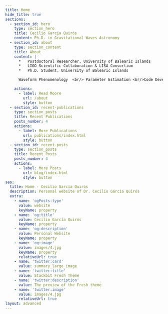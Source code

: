 ```yaml
---
title: Home
hide_title: true
sections:
  - section_id: hero
    type: section_hero
    title: Cecilio García Quirós
    content: Ph.D. in Gravitational Waves Astronomy
  - section_id: about
    type: section_content
    title: About
    content: |    
      *   Postdoctoral Researcher, University of Balearic Islands
      *   LIGO Scientific Collaboration & LISA Consortium
      *   Ph.D. Student, University of Balearic Islands

      Waveform Phenomenology  <br/> Parameter Estimation <br/>Code Developer <br/> Data Detective <br/>

    actions:
      - label: Read Moore
        url: /about
        style: button
  - section_id: recent-publications
    type: section_posts
    title: Recent Publications
    posts_number: 4
    actions:
      - label: More Publications
        url: publications/index.html
        style: button
  - section_id: recent-posts
    type: section_posts
    title: Recent Posts
    posts_number: 4
    actions:
      - label: More Posts
        url: blog/index.html
        style: button
seo:
  title: Home - Cecilio García Quirós
  description: Personal website of Dr. Cecilio García Quirós
  extra:
    - name: 'ogPosts:type'
      value: website
      keyName: property
    - name: 'og:title'
      value: Cecilio García Quirós
      keyName: property
    - name: 'og:description'
      value: Personal Website
      keyName: property
    - name: 'og:image'
      value: images/4.jpg
      keyName: property
      relativeUrl: true
    - name: 'twitter:card'
      value: summary_large_image
    - name: 'twitter:title'
      value: Stackbit Fresh Theme
    - name: 'twitter:description'
      value: The preview of the Fresh theme
    - name: 'twitter:image'
      value: images/4.jpg
      relativeUrl: true
layout: advanced
---
```

